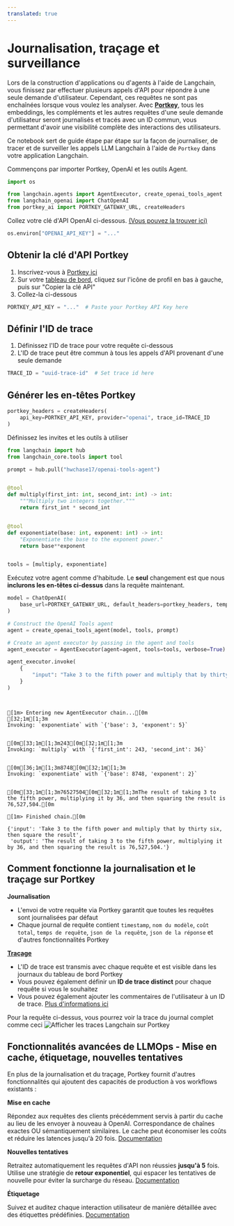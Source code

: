 ```yaml
---
translated: true
---
```


# Journalisation, traçage et surveillance

Lors de la construction d'applications ou d'agents à l'aide de Langchain, vous finissez par effectuer plusieurs appels d'API pour répondre à une seule demande d'utilisateur. Cependant, ces requêtes ne sont pas enchaînées lorsque vous voulez les analyser. Avec [**Portkey**](/docs/integrations/providers/portkey/), tous les embeddings, les compléments et les autres requêtes d'une seule demande d'utilisateur seront journalisés et tracés avec un ID commun, vous permettant d'avoir une visibilité complète des interactions des utilisateurs.

Ce notebook sert de guide étape par étape sur la façon de journaliser, de tracer et de surveiller les appels LLM Langchain à l'aide de `Portkey` dans votre application Langchain.

Commençons par importer Portkey, OpenAI et les outils Agent.

```python
import os

from langchain.agents import AgentExecutor, create_openai_tools_agent
from langchain_openai import ChatOpenAI
from portkey_ai import PORTKEY_GATEWAY_URL, createHeaders
```

Collez votre clé d'API OpenAI ci-dessous. [(Vous pouvez la trouver ici)](https://platform.openai.com/account/api-keys)

```python
os.environ["OPENAI_API_KEY"] = "..."
```

## Obtenir la clé d'API Portkey

1. Inscrivez-vous à [Portkey ici](https://app.portkey.ai/signup)
2. Sur votre [tableau de bord](https://app.portkey.ai/), cliquez sur l'icône de profil en bas à gauche, puis sur "Copier la clé API"
3. Collez-la ci-dessous

```python
PORTKEY_API_KEY = "..."  # Paste your Portkey API Key here
```

## Définir l'ID de trace

1. Définissez l'ID de trace pour votre requête ci-dessous
2. L'ID de trace peut être commun à tous les appels d'API provenant d'une seule demande

```python
TRACE_ID = "uuid-trace-id"  # Set trace id here
```

## Générer les en-têtes Portkey

```python
portkey_headers = createHeaders(
    api_key=PORTKEY_API_KEY, provider="openai", trace_id=TRACE_ID
)
```

Définissez les invites et les outils à utiliser

```python
from langchain import hub
from langchain_core.tools import tool

prompt = hub.pull("hwchase17/openai-tools-agent")


@tool
def multiply(first_int: int, second_int: int) -> int:
    """Multiply two integers together."""
    return first_int * second_int


@tool
def exponentiate(base: int, exponent: int) -> int:
    "Exponentiate the base to the exponent power."
    return base**exponent


tools = [multiply, exponentiate]
```

Exécutez votre agent comme d'habitude. Le **seul** changement est que nous **inclurons les en-têtes ci-dessus** dans la requête maintenant.

```python
model = ChatOpenAI(
    base_url=PORTKEY_GATEWAY_URL, default_headers=portkey_headers, temperature=0
)

# Construct the OpenAI Tools agent
agent = create_openai_tools_agent(model, tools, prompt)

# Create an agent executor by passing in the agent and tools
agent_executor = AgentExecutor(agent=agent, tools=tools, verbose=True)

agent_executor.invoke(
    {
        "input": "Take 3 to the fifth power and multiply that by thirty six, then square the result"
    }
)
```

```output


[1m> Entering new AgentExecutor chain...[0m
[32;1m[1;3m
Invoking: `exponentiate` with `{'base': 3, 'exponent': 5}`


[0m[33;1m[1;3m243[0m[32;1m[1;3m
Invoking: `multiply` with `{'first_int': 243, 'second_int': 36}`


[0m[36;1m[1;3m8748[0m[32;1m[1;3m
Invoking: `exponentiate` with `{'base': 8748, 'exponent': 2}`


[0m[33;1m[1;3m76527504[0m[32;1m[1;3mThe result of taking 3 to the fifth power, multiplying it by 36, and then squaring the result is 76,527,504.[0m

[1m> Finished chain.[0m
```

```output
{'input': 'Take 3 to the fifth power and multiply that by thirty six, then square the result',
 'output': 'The result of taking 3 to the fifth power, multiplying it by 36, and then squaring the result is 76,527,504.'}
```

## Comment fonctionne la journalisation et le traçage sur Portkey

**Journalisation**
- L'envoi de votre requête via Portkey garantit que toutes les requêtes sont journalisées par défaut
- Chaque journal de requête contient `timestamp`, `nom du modèle`, `coût total`, `temps de requête`, `json de la requête`, `json de la réponse` et d'autres fonctionnalités Portkey

**[Traçage](https://portkey.ai/docs/product/observability-modern-monitoring-for-llms/traces)**
- L'ID de trace est transmis avec chaque requête et est visible dans les journaux du tableau de bord Portkey
- Vous pouvez également définir un **ID de trace distinct** pour chaque requête si vous le souhaitez
- Vous pouvez également ajouter les commentaires de l'utilisateur à un ID de trace. [Plus d'informations ici](https://portkey.ai/docs/product/observability-modern-monitoring-for-llms/feedback)

Pour la requête ci-dessus, vous pourrez voir la trace du journal complet comme ceci
![Afficher les traces Langchain sur Portkey](https://assets.portkey.ai/docs/agent_tracing.gif)

## Fonctionnalités avancées de LLMOps - Mise en cache, étiquetage, nouvelles tentatives

En plus de la journalisation et du traçage, Portkey fournit d'autres fonctionnalités qui ajoutent des capacités de production à vos workflows existants :

**Mise en cache**

Répondez aux requêtes des clients précédemment servis à partir du cache au lieu de les envoyer à nouveau à OpenAI. Correspondance de chaînes exactes OU sémantiquement similaires. Le cache peut économiser les coûts et réduire les latences jusqu'à 20 fois. [Documentation](https://portkey.ai/docs/product/ai-gateway-streamline-llm-integrations/cache-simple-and-semantic)

**Nouvelles tentatives**

Retraitez automatiquement les requêtes d'API non réussies **jusqu'à 5** fois. Utilise une stratégie de **retour exponentiel**, qui espacer les tentatives de nouvelle pour éviter la surcharge du réseau. [Documentation](https://portkey.ai/docs/product/ai-gateway-streamline-llm-integrations)

**Étiquetage**

Suivez et auditez chaque interaction utilisateur de manière détaillée avec des étiquettes prédéfinies. [Documentation](https://portkey.ai/docs/product/observability-modern-monitoring-for-llms/metadata)

